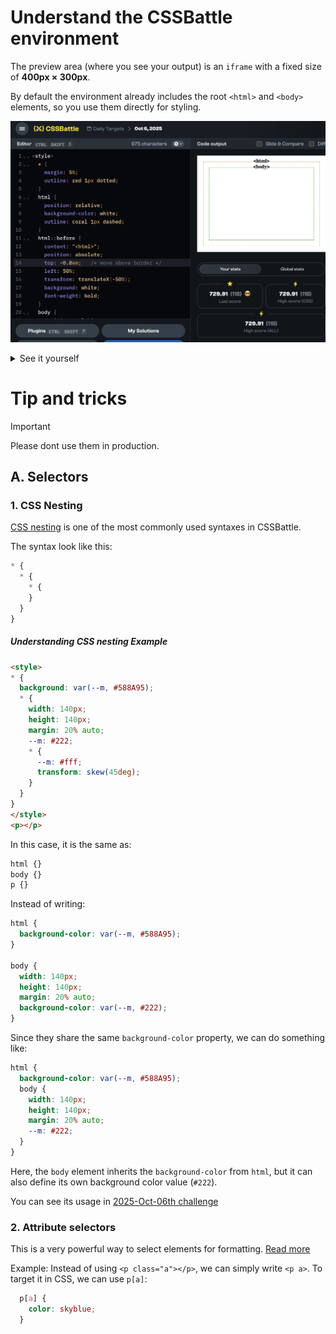 # Understand the CSSBattle environment

The preview area (where you see your output) is an `iframe` with a fixed size of **400px × 300px**.

By default the environment already includes the root `<html>` and `<body>` elements, so you use them directly for styling.

![alt text](cssbattle-env.png)

<details>
  <summary>See it yourself</summary>
  
  Go to any challenge (for example: [this one](https://cssbattle.dev/play/abNemelD1dcMFPGh7PeU)) and paste the following code:
  
  ```html
  <style>
  * {
    margin: 5%;
    outline: red 1px dotted;
  }
  html {
    position: relative;
    background-color: white;
    outline: coral 1px dashed;
  }
  html::before {
    content: "<html>";
    position: absolute;
    top: -0.8em;   /* move above border */
    left: 50%;
    transform: translateX(-50%);
    background: white;
    font-weight: bold;
  }
  body {
    position: relative;
    background-color: white;
    outline: green 1px dashed;
  }
  body::before {
    content: "<body>";
    position: absolute;
    top: -0.8em;   /* move above border */
    left: 50%;
    transform: translateX(-50%);
    background: white;
    font-weight: bold;
  }
</style>
  ```
  
</details>

# Tip and tricks
> [!IMPORTANT]  
> Please dont use them in production.

## A. Selectors
### 1. CSS Nesting

[CSS nesting](https://developer.mozilla.org/en-US/docs/Web/CSS/CSS_nesting/Using_CSS_nesting) is one of the most commonly used syntaxes in CSSBattle.

The syntax look like this:
```css
* {
  * {
    * {
    }
  }
}
```

##### Understanding CSS nesting Example

```html
<style>
* {
  background: var(--m, #588A95);
  * {
    width: 140px;
    height: 140px;
    margin: 20% auto;
    --m: #222;
    * {
      --m: #fff;
      transform: skew(45deg);
    }
  }
}
</style>
<p></p>
```

In this case, it is the same as:

```css
html {}
body {}
p {}
```

Instead of writing:

```css
html {
  background-color: var(--m, #588A95);
}

body {
  width: 140px;
  height: 140px;
  margin: 20% auto;
  background-color: var(--m, #222);
}
```

Since they share the same `background-color` property, we can do something like:

```css
html {
  background-color: var(--m, #588A95);
  body {
    width: 140px;
    height: 140px;
    margin: 20% auto;
    --m: #222;
  }
}
```

Here, the `body` element inherits the `background-color` from `html`, but it can also define its own background color value (`#222`).

You can see its usage in [2025-Oct-06th challenge](./2025/Oct/6th.md)

### 2. Attribute selectors
This is a very powerful way to select elements for formatting.
[Read more](https://developer.mozilla.org/en-US/docs/Web/CSS/Attribute_selectors)

Example:
Instead of using `<p class="a"></p>`, we can simply write `<p a>`.
To target it in CSS, we can use `p[a]`:

```css
  p[a] {
    color: skyblue;
  }
```